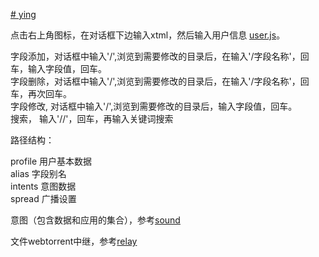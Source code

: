 [# ying](https://yingapp.herokuapp.com)
  
点击右上角图标，在对话框下边输入xtml，然后输入用户信息 [user.js](https://github.com/yingapp/idea/blob/main/user.js)。
  
字段添加，对话框中输入'/',浏览到需要修改的目录后，在输入'/字段名称'，回车，输入字段值，回车。  
字段删除，对话框中输入'/',浏览到需要修改的目录后，在输入'/字段名称'，回车，再次回车。  
字段修改, 对话框中输入'/',浏览到需要修改的目录后，输入字段值，回车。  
搜索， 输入'//'，回车，再输入关键词搜索  
  
路径结构：  
  
profile   用户基本数据  
alias     字段别名  
intents   意图数据  
spread    广播设置  


意图（包含数据和应用的集合），参考[sound](https://github.com/yingapp/sound)  

文件webtorrent中继，参考[relay](https://github.com/yingapp/relay)  
